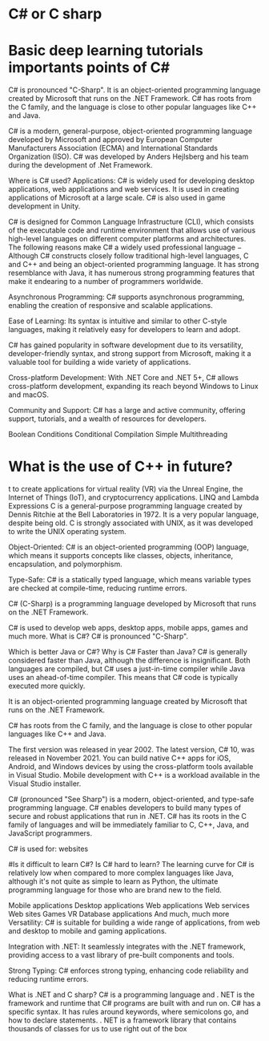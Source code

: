 # C# or C sharp
# Basic deep learning tutorials importants points of C#

C# is pronounced "C-Sharp". It is an object-oriented programming language created by Microsoft that runs on the .NET Framework. C# has roots from the C family, and the language is close to other popular languages like C++ and Java.

C# is a modern, general-purpose, object-oriented programming language developed by Microsoft and approved by European Computer Manufacturers Association (ECMA) and International Standards Organization (ISO).
C# was developed by Anders Hejlsberg and his team during the development of .Net Framework.

Where is C# used?
Applications: C# is widely used for developing desktop applications, web applications and web services. It is used in creating applications of Microsoft at a large scale. C# is also used in game development in Unity.

C# is designed for Common Language Infrastructure (CLI), which consists of the executable code and runtime environment that allows use of various high-level languages on different computer platforms and architectures.
The following reasons make C# a widely used professional language −
Although C# constructs closely follow traditional high-level languages, C and C++ and being an object-oriented programming language. It has strong resemblance with Java, it has numerous strong programming features that make it endearing to a number of programmers worldwide.

Asynchronous Programming: C# supports asynchronous programming, enabling the creation of responsive and scalable applications.

Ease of Learning: Its syntax is intuitive and similar to other C-style languages, making it relatively easy for developers to learn and adopt.

C# has gained popularity in software development due to its versatility, developer-friendly syntax, and strong support from Microsoft, making it a valuable tool for building a wide variety of applications.

Cross-platform Development: With .NET Core and .NET 5+, C# allows cross-platform development, expanding its reach beyond Windows to Linux and macOS.

Community and Support: C# has a large and active community, offering support, tutorials, and a wealth of resources for developers.

Boolean Conditions
Conditional Compilation
Simple Multithreading
# What is the use of C++ in future?
t to create applications for virtual reality (VR) via the Unreal Engine, the Internet of Things (IoT), and cryptocurrency applications.
LINQ and Lambda Expressions
C is a general-purpose programming language created by Dennis Ritchie at the Bell Laboratories in 1972. It is a very popular language, despite being old. C is strongly associated with UNIX, as it was developed to write the UNIX operating system.

Object-Oriented: C# is an object-oriented programming (OOP) language, which means it supports concepts like classes, objects, inheritance, encapsulation, and polymorphism.

Type-Safe: C# is a statically typed language, which means variable types are checked at compile-time, reducing runtime errors.

C# (C-Sharp) is a programming language developed by Microsoft that runs on the .NET Framework.

C# is used to develop web apps, desktop apps, mobile apps, games and much more.
What is C#?
C# is pronounced "C-Sharp".

Which is better Java or C#?
Why is C# Faster than Java? C# is generally considered faster than Java, although the difference is insignificant. Both languages are compiled, but C# uses a just-in-time compiler while Java uses an ahead-of-time compiler. This means that C# code is typically executed more quickly.

It is an object-oriented programming language created by Microsoft that runs on the .NET Framework.

C# has roots from the C family, and the language is close to other popular languages like C++ and Java.

The first version was released in year 2002. The latest version, C# 10, was released in November 2021.
You can build native C++ apps for iOS, Android, and Windows devices by using the cross-platform tools available in Visual Studio. Mobile development with C++ is a workload available in the Visual Studio installer.

C# (pronounced "See Sharp") is a modern, object-oriented, and type-safe programming language. C# enables developers to build many types of secure and robust applications that run in .NET. C# has its roots in the C family of languages and will be immediately familiar to C, C++, Java, and JavaScript programmers.

C# is used for:
websites

#Is it difficult to learn C#?
Is C# hard to learn? The learning curve for C# is relatively low when compared to more complex languages like Java, although it's not quite as simple to learn as Python, the ultimate programming language for those who are brand new to the field.

Mobile applications
Desktop applications
Web applications
Web services
Web sites
Games
VR
Database applications
And much, much more
Versatility: C# is suitable for building a wide range of applications, from web and desktop to mobile and gaming applications.

Integration with .NET: It seamlessly integrates with the .NET framework, providing access to a vast library of pre-built components and tools.

Strong Typing: C# enforces strong typing, enhancing code reliability and reducing runtime errors.





What is .NET and C sharp?
C# is a programming language and . NET is the framework and runtime that C# programs are built with and run on. C# has a specific syntax. It has rules around keywords, where semicolons go, and how to declare statements. . NET is a framework library that contains thousands of classes for us to use right out of the box
